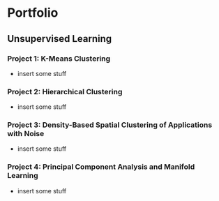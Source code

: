 # Portfolio

## Unsupervised Learning

### Project 1: K-Means Clustering
- insert some stuff

### Project 2: Hierarchical Clustering
- insert some stuff

### Project 3: Density-Based Spatial Clustering of Applications with Noise
- insert some stuff

### Project 4: Principal Component Analysis and Manifold Learning
- insert some stuff
